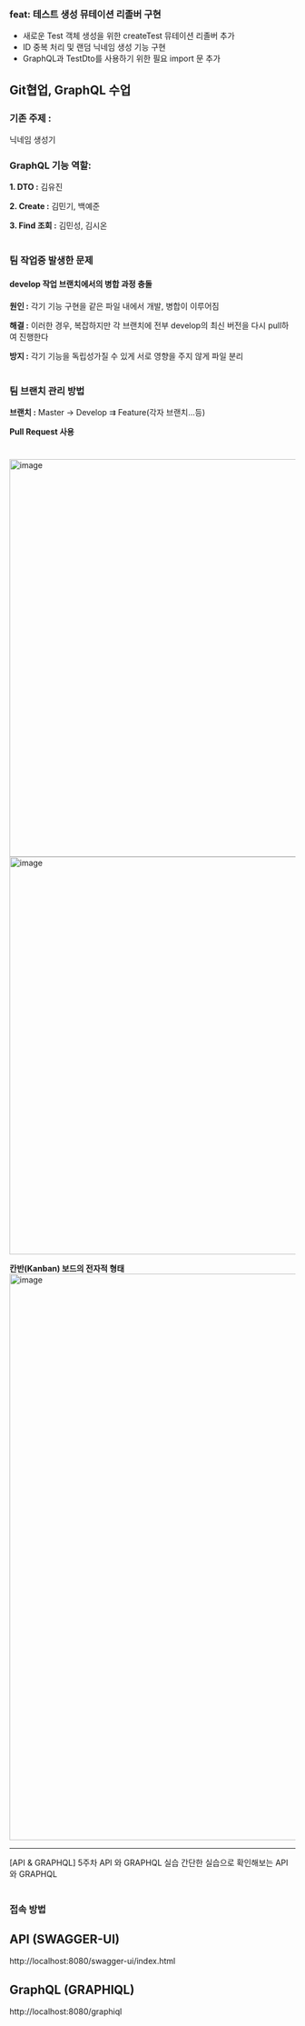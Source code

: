### feat: 테스트 생성 뮤테이션 리졸버 구현

- 새로운 Test 객체 생성을 위한 createTest 뮤테이션 리졸버 추가
- ID 중복 처리 및 랜덤 닉네임 생성 기능 구현
- GraphQL과 TestDto를 사용하기 위한 필요 import 문 추가


## Git협업, GraphQL 수업 

### 기존 주제 : 

닉네임 생성기 

### GraphQL 기능 역할: 
**1. DTO :** 김유진 

**2. Create :** 김민기, 백예준 

**3. Find 조회 :** 김민성, 김시온
#
### 팀 작업중 발생한 문제

#### develop 작업 브랜치에서의 병합 과정 충돌 
**원인 :** 각기 기능 구현을 같은 파일 내에서 개발, 병합이 이루어짐 

**해결 :** 이러한 경우, 복잡하지만 각 브랜치에 전부 develop의 최신 버전을 다시 pull하여 진행한다 

**방지 :** 각기 기능을 독립성가질 수 있게 서로 영향을 주지 않게 파일 분리   
#
### 팀 브랜치 관리 방법 
**브랜치 :** Master -> Develop ⇉ Feature(각자 브랜치...등)  

**Pull Request 사용**  
#
<img width="700" alt="image" src="https://github.com/alscks6521/api-test/assets/112923685/28cd8294-0166-4fd4-9bae-0c887361d871">
<img width="700" alt="image" src="https://github.com/alscks6521/api-test/assets/112923685/f1ef04ce-5f14-4faa-bc39-b5ebc9b7c794">

**칸반(Kanban) 보드의 전자적 형태**
<img width="997" alt="image" src="https://github.com/alscks6521/api-test/assets/112923685/423530b8-20c7-4fe3-b287-cde80dd91cfd">


---

[API & GRAPHQL]
5주차 API 와 GRAPHQL 실습
간단한 실습으로 확인해보는 API 와 GRAPHQL
#
### 접속 방법
## API (SWAGGER-UI)
http://localhost:8080/swagger-ui/index.html

## GraphQL (GRAPHIQL)
http://localhost:8080/graphiql
